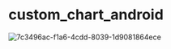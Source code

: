 # custom_chart_android
![7c3496ac-f1a6-4cdd-8039-1d9081864ece](https://user-images.githubusercontent.com/56917449/141450159-a102d6e9-8ef6-4ce0-b2a7-9ce7c3ff287a.png)
